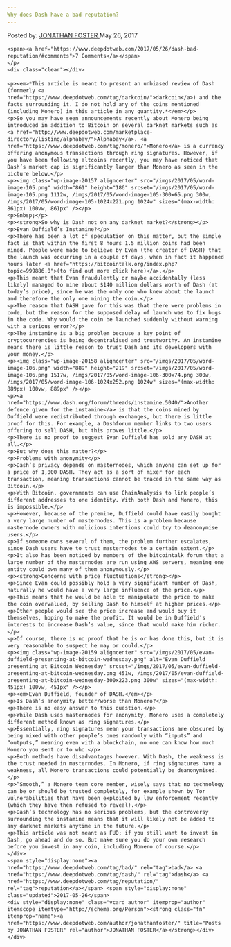 ```yaml
---
Why does Dash have a bad reputation?
---
```

<article class="post-listing post-20153 post type-post status-publish format-standard has-post-thumbnail hentry  tag-dash tag-reputation">
    <div class="post-inner">
        <span>Posted by: <a href="https://www.deepdotweb.com/author/jonathanfoster/" title="">JONATHAN FOSTER </a></span>
    <span>May 26, 2017</span>
    
    <span><a href="https://www.deepdotweb.com/2017/05/26/dash-bad-reputation/#comments">7 Comments</a></span>
    </p>
    <div class="clear"></div>
    
    <p><em>*This article is meant to present an unbiased review of Dash (formerly <a href="https://www.deepdotweb.com/tag/darkcoin/">darkcoin</a>) and the facts surrounding it. I do not hold any of the coins mentioned (including Monero) in this article in any quantity.*</em></p>
    <p>So you may have seen announcements recently about Monero being introduced in addition to Bitcoin on several darknet markets such as <a href="http://www.deepdotweb.com/marketplace-directory/listing/alphabay/">Alphabay</a>. <a href="https://www.deepdotweb.com/tag/monero/">Monero</a> is a currency offering anonymous transactions through ring signatures. However, if you have been following altcoins recently, you may have noticed that Dash’s market cap is significantly larger than Monero as seen in the picture below.</p>
    <p><img class="wp-image-20157 aligncenter" src="/imgs/2017/05/word-image-105.png" width="861" height="186" srcset="/imgs/2017/05/word-image-105.png 1112w, /imgs/2017/05/word-image-105-300x65.png 300w, /imgs/2017/05/word-image-105-1024x221.png 1024w" sizes="(max-width: 861px) 100vw, 861px" /></p>
    <p>&nbsp;</p>
    <p><strong>So why is Dash not on any darknet market?</strong></p>
    <p>Evan Duffield’s Instamine?</p>
    <p>There has been a lot of speculation on this matter, but the simple fact is that within the first 8 hours 1.5 million coins had been mined. People were made to believe by Evan (the creator of DASH) that the launch was occurring in a couple of days, when in fact it happened hours later <a href="https://bitcointalk.org/index.php?topic=999886.0">(to find out more click here)</a>.</p>
    <p>This meant that Evan fraudulently or maybe accidentally (less likely) managed to mine about $140 million dollars worth of Dash (at today’s price), since he was the only one who knew about the launch and therefore the only one mining the coin.</p>
    <p>The reason that DASH gave for this was that there were problems in code, but the reason for the supposed delay of launch was to fix bugs in the code. Why would the coin be launched suddenly without warning with a serious error?</p>
    <p>The instamine is a big problem because a key point of cryptocurrencies is being decentralised and trustworthy. An instamine means there is little reason to trust Dash and its developers with your money.</p>
    <p><img class="wp-image-20158 aligncenter" src="/imgs/2017/05/word-image-106.png" width="889" height="219" srcset="/imgs/2017/05/word-image-106.png 1517w, /imgs/2017/05/word-image-106-300x74.png 300w, /imgs/2017/05/word-image-106-1024x252.png 1024w" sizes="(max-width: 889px) 100vw, 889px" /></p>
    <p><a href="https://www.dash.org/forum/threads/instamine.5040/">Another defence given for the instamine</a> is that the coins mined by Duffield were redistributed through exchanges, but there is little proof for this. For example, a Dashforum member links to two users offering to sell DASH, but this proves little.</p>
    <p>There is no proof to suggest Evan Duffield has sold any DASH at all.</p>
    <p>But why does this matter?</p>
    <p>Problems with anonymity</p>
    <p>Dash’s privacy depends on masternodes, which anyone can set up for a price of 1,000 DASH. They act as a sort of mixer for each transaction, meaning transactions cannot be traced in the same way as Bitcoin.</p>
    <p>With Bitcoin, governments can use ChainAnalysis to link people’s different addresses to one identity. With both Dash and Monero, this is impossible.</p>
    <p>However, because of the premine, Duffield could have easily bought a very large number of masternodes. This is a problem because masternode owners with malicious intentions could try to deanonymise users.</p>
    <p>If someone owns several of them, the problem further escalates, since Dash users have to trust masternodes to a certain extent.</p>
    <p>It also has been noticed by members of the bitcointalk forum that a large number of the masternodes are run using AWS servers, meaning one entity could own many of them anonymously.</p>
    <p><strong>Concerns with price fluctuations</strong></p>
    <p>Since Evan could possibly hold a very significant number of Dash, naturally he would have a very large influence of the price.</p>
    <p>This means that he would be able to manipulate the price to make the coin overvalued, by selling Dash to himself at higher prices.</p>
    <p>Other people would see the price increase and would buy it themselves, hoping to make the profit. It would be in Duffield’s interests to increase Dash’s value, since that would make him richer.</p>
    <p>Of course, there is no proof that he is or has done this, but it is very reasonable to suspect he may or could.</p>
    <p><img class="wp-image-20159 aligncenter" src="/imgs/2017/05/evan-duffield-presenting-at-bitcoin-wednesday.png" alt="Evan Duffield presenting at Bitcoin Wednesday" srcset="/imgs/2017/05/evan-duffield-presenting-at-bitcoin-wednesday.png 451w, /imgs/2017/05/evan-duffield-presenting-at-bitcoin-wednesday-300x223.png 300w" sizes="(max-width: 451px) 100vw, 451px" /></p>
    <p><em>Evan Duffield, founder of DASH.</em></p>
    <p>Is Dash’s anonymity better/worse than Monero?</p>
    <p>There is no easy answer to this question.</p>
    <p>While Dash uses masternodes for anonymity, Monero uses a completely different method known as ring signatures.</p>
    <p>Essentially, ring signatures mean your transactions are obscured by being mixed with other people’s ones randomly with “inputs” and “outputs,” meaning even with a blockchain, no one can know how much Monero you sent or to who.</p>
    <p>Both methods have disadvantages however. With Dash, the weakness is the trust needed in masternodes. In Monero, if ring signatures have a weakness, all Monero transactions could potentially be deanonymised.</p>
    <p>“Smooth,” a Monero team core member, wisely says that no technology can be or should be trusted completely, for example shown by Tor vulnerabilities that have been exploited by law enforcement recently (which they have then refused to reveal).</p>
    <p>Dash’s technology has no serious problems, but the controversy surrounding the instamine means that it will likely not be added to any darknet markets anytime in the future.</p>
    <p>This article was not meant as FUD; if you still want to invest in Dash, go ahead and do so. But make sure you do your own research before you invest in any coin, including Monero of course.</p>
    </div>
    <span style="display:none"><a href="https://www.deepdotweb.com/tag/bad/" rel="tag">bad</a> <a href="https://www.deepdotweb.com/tag/dash/" rel="tag">dash</a> <a href="https://www.deepdotweb.com/tag/reputation/" rel="tag">reputation</a></span> <span style="display:none" class="updated">2017-05-26</span>
    <div style="display:none" class="vcard author" itemprop="author" itemscope itemtype="http://schema.org/Person"><strong class="fn" itemprop="name"><a href="https://www.deepdotweb.com/author/jonathanfoster/" title="Posts by JONATHAN FOSTER" rel="author">JONATHAN FOSTER</a></strong></div>
    </div>
</article>

